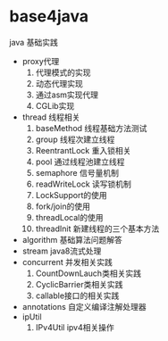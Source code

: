 # base4java
java 基础实践
- proxy代理
  1. 代理模式的实现
  2. 动态代理实现
  3. 通过asm实现代理
  4. CGLib实现
- thread 线程相关
  1. baseMethod 线程基础方法测试
  2. group 线程次建立线程
  3. ReentrantLock 重入锁相关
  4. pool 通过线程池建立线程
  5. semaphore 信号量机制
  6. readWriteLock 读写锁机制
  7. LockSupport的使用
  8. fork/join的使用
  9. threadLocal的使用
  10. threadInit 新建线程的三个基本方法
- algorithm 基础算法问题解答
- stream java8流式处理
- concurrent 并发相关实践
  1. CountDownLauch类相关实践
  2. CyclicBarrier类相关实践
  3. callable接口的相关实践
- annotations 自定义编译注解处理器
- ipUtil 
  1. IPv4Util ipv4相关操作